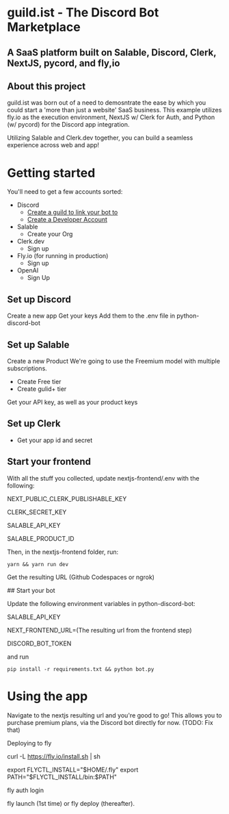 # guild.ist - The Discord Bot Marketplace
## A SaaS platform built on Salable, Discord, Clerk, NextJS, pycord, and fly,io


## About this project

guild.ist was born out of a need to demosntrate the ease by which you could start a 'more than just a website' SaaS business. This example utilizes fly.io as the execution environment, NextJS w/ Clerk for Auth, and Python (w/ pycord) for the Discord app integration.

Utilizing Salable and Clerk.dev together, you can build a seamless experience across web and app!

# Getting started

You'll need to get a few accounts sorted: 
- Discord 
    - [Create a guild to link your bot to](https://support.discord.com/hc/en-us/articles/204849977-How-do-I-create-a-server-)
    - [Create a Developer Account](https://discord.com/login?redirect_to=%2Fdevelopers)
- Salable
    - Create your Org
- Clerk.dev
    - Sign up
- Fly.io (for running in production)
    - Sign up
- OpenAI 
    - Sign Up



## Set up Discord

Create a new app
Get your keys
Add them to the .env file in python-discord-bot

## Set up Salable

Create a new Product
We're going to use the Freemium model with multiple subscriptions. 

- Create Free tier
- Create gulid+ tier

Get your API key, as well as your product keys

## Set up Clerk

- Get your app id and secret

## Start your frontend

With all the stuff you collected, update nextjs-frontend/.env with the following: 

NEXT_PUBLIC_CLERK_PUBLISHABLE_KEY

CLERK_SECRET_KEY

SALABLE_API_KEY

SALABLE_PRODUCT_ID

Then, in the nextjs-frontend folder, run: 

`yarn && yarn run dev`

Get the resulting URL (Github Codespaces or ngrok)

## Start your bot

Update the following environment variables in python-discord-bot: 

SALABLE_API_KEY

NEXT_FRONTEND_URL=(The resulting url from the frontend step)

DISCORD_BOT_TOKEN

and run

`pip install -r requirements.txt && python bot.py`

# Using the app

Navigate to the nextjs resulting url and you're good to go! This allows you to purchase premium plans, via the Discord bot directly for now. (TODO: Fix that)

Deploying to fly

curl -L https://fly.io/install.sh | sh

export FLYCTL_INSTALL="$HOME/.fly"
export PATH="$FLYCTL_INSTALL/bin:$PATH"

fly auth login

fly launch (1st time) or fly deploy (thereafter).